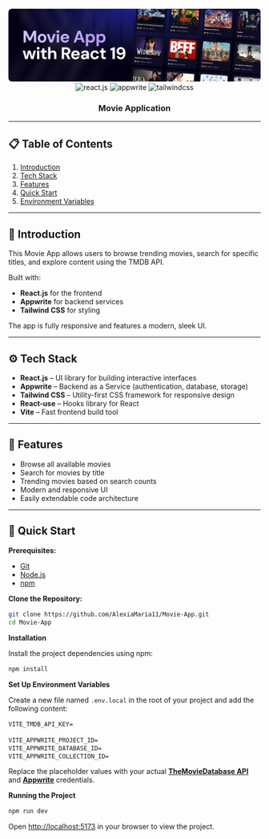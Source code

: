 <div align="center">
  <br />
  <a href="https://www.youtube.com/watch?v=dCLhUialKPQ" target="_blank">
    <img src="public/hero_readme.png" alt="Project Banner">
  </a>
  <br />

  <div>
    <img src="https://img.shields.io/badge/-React_JS-black?style=for-the-badge&logoColor=white&logo=react&color=61DAFB" alt="react.js" />
    <img src="https://img.shields.io/badge/-Appwrite-black?style=for-the-badge&logoColor=white&logo=appwrite&color=FD366E" alt="appwrite" />
    <img src="https://img.shields.io/badge/-Tailwind_CSS-black?style=for-the-badge&logoColor=white&logo=tailwindcss&color=06B6D4" alt="tailwindcss" />
  </div>

  <h3 align="center">Movie Application</h3>
</div>

---

## 📋 Table of Contents

1. [Introduction](#introduction)
2. [Tech Stack](#tech-stack)
3. [Features](#features)
4. [Quick Start](#quick-start)
5. [Environment Variables](#environment-variables)

---

## 🤖 Introduction

This Movie App allows users to browse trending movies, search for specific titles, and explore content using the TMDB API.

Built with:

- **React.js** for the frontend
- **Appwrite** for backend services
- **Tailwind CSS** for styling

The app is fully responsive and features a modern, sleek UI.

---

## ⚙️ Tech Stack

- **React.js** – UI library for building interactive interfaces
- **Appwrite** – Backend as a Service (authentication, database, storage)
- **Tailwind CSS** – Utility-first CSS framework for responsive design
- **React-use** – Hooks library for React
- **Vite** – Fast frontend build tool

---

## 🔋 Features

- Browse all available movies
- Search for movies by title
- Trending movies based on search counts
- Modern and responsive UI
- Easily extendable code architecture

---

## 🤸 Quick Start

**Prerequisites:**

- [Git](https://git-scm.com/)
- [Node.js](https://nodejs.org/)
- [npm](https://www.npmjs.com/)

**Clone the Repository:**

```bash
git clone https://github.com/AlexiaMaria11/Movie-App.git
cd Movie-App

```

**Installation**

Install the project dependencies using npm:

```bash
npm install
```

**Set Up Environment Variables**

Create a new file named `.env.local` in the root of your project and add the following content:

```env
VITE_TMDB_API_KEY=

VITE_APPWRITE_PROJECT_ID=
VITE_APPWRITE_DATABASE_ID=
VITE_APPWRITE_COLLECTION_ID=
```

Replace the placeholder values with your actual **[TheMovieDatabase API](https://developer.themoviedb.org/reference/intro/getting-started)** and **[Appwrite](https://apwr.dev/JSM050)** credentials.

**Running the Project**

```bash
npm run dev
```

Open [http://localhost:5173](http://localhost:5173) in your browser to view the project.
